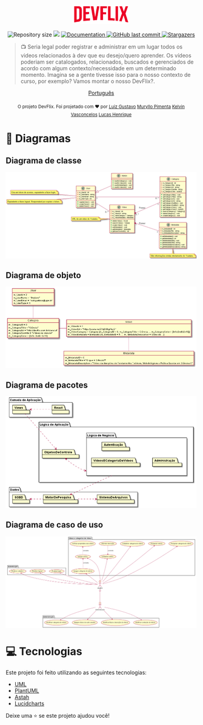 <p align="center">
   <img src="./.github/logo.png" width="150"/>
</p>

<p align="center">
	
  <img alt="Repository size" src="https://img.shields.io/github/repo-size/MurylloEx/DevFlix?color=f00424">

  <img src="https://img.shields.io/badge/version-1.0.0-f00424.svg?cacheSeconds=2592000" />
  <a href="https://github.com/MurylloEx/DevFlix/#readme">
    <img alt="Documentation" src="https://img.shields.io/badge/documentation-yes-f00424.svg" target="_blank" />
  </a>
   <a href="https://github.com/MurylloEx/DevFlix/commits/master">
      <img alt="GitHub last commit" src="https://img.shields.io/github/last-commit/MurylloEx/DevFlix?color=f00424">
  </a>
   <a href="https://github.com/MurylloEx/DevFlix/stargazers">
      <img alt="Stargazers" src="https://img.shields.io/github/stars/MurylloEx/DevFlix?color=f00424&logo=github">
   </a>
</p>

> 📺 Seria legal poder registrar e administrar em um lugar todos os videos
> relacionados à dev que eu desejo/quero aprender. Os vídeos poderiam ser catalogados,
> relacionados, buscados e gerenciados de acordo com algum contexto/necessidade em
> um determinado momento. Imagina se a gente tivesse isso para o nosso contexto de
> curso, por exemplo? Vamos montar o nosso DevFlix?.

<p align="center">
    <a href="README.md">Português</a>
</p>

<div align="center">
  <sub>O projeto DevFlix. Foi projetado com ❤︎ por
    <a href="https://github.com/tonicprism">Luiz Gustavo</a>
    <a href="https://github.com/MurylloEx">Muryllo Pimenta</a>
    <a href="https://github.com/KelvinVasconcelos">Kelvin Vasconcelos</a>
    <a href="https://github.com/Wolf-gangSE">Lucas Henrique</a>
  </sub>
</div>

# 📸 Diagramas

<p align="center">
   <h2>Diagrama de classe</h2>
   <img src="./Artefatos/Diagramas/Diagrama_Classe_Devflix.png">
</p>
<p align="center">
   <h2>Diagrama de objeto</h2>
   <img src="./Artefatos/Diagramas/Diagrama_Objeto_Devflix.png">
</p>
<p align="center">
   <h2>Diagrama de pacotes</h2>

   <img src="./Artefatos/Diagramas/Diagrama_Pacotes_Devflix.png">
</p>
<p align="center">
   <h2>Diagrama de caso de uso</h2>

   <img src="./Artefatos/Diagramas/Diagrama_UC_Devflix.png">
</p>

# :computer: Tecnologias

Este projeto foi feito utilizando as seguintes tecnologias:

- [UML](https://www.uml.org/)
- [PlantUML](https://plantuml.com/)
- [Astah](https://astah.net/)
- [Lucidcharts](https://lucid.app/documents)

Deixe uma ⭐️ se este projeto ajudou você!

